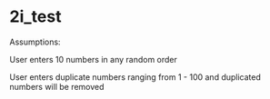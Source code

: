 # 2i_test

Assumptions:

User enters 10 numbers in any random order


User enters duplicate numbers ranging from 1 - 100 and duplicated numbers will be removed
